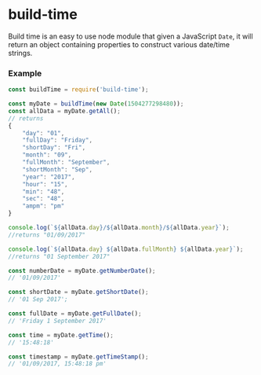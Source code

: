 # build-time

Build time is an easy to use node module that given a JavaScript `Date`, it will return an object containing properties to construct various date/time strings.

### Example
```JavaScript
const buildTime = require('build-time');

const myDate = buildTime(new Date(1504277298480));
const allData = myDate.getAll();
// returns
{
    "day": "01",
    "fullDay": "Friday",
    "shortDay": "Fri",
    "month": "09",
    "fullMonth": "September",
    "shortMonth": "Sep",
    "year": "2017",
    "hour": "15",
    "min": "48",
    "sec": "48",
    "ampm": "pm"
}

console.log(`${allData.day}/${allData.month}/${allData.year}`);
//returns "01/09/2017"

console.log(`${allData.day} ${allData.fullMonth} ${allData.year}`);
//returns "01 September 2017"

const numberDate = myDate.getNumberDate();
// '01/09/2017'

const shortDate = myDate.getShortDate();
// '01 Sep 2017';

const fullDate = myDate.getFullDate();
// 'Friday 1 September 2017'

const time = myDate.getTime();
// '15:48:18'

const timestamp = myDate.getTimeStamp();
// '01/09/2017, 15:48:18 pm'
```
